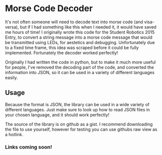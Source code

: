 # Morse Code Decoder

It's not often someone will need to decode text into morse code (and visa-versa), but if I had something like this when I needed it, it would have saved me hours of time! I originally wrote this code for the Student Robotics 2015 Entry, to convert a string message into a morse code message that would be transmitted using LEDs, for aestetics and debugging. Unfortunately due to a fixed time frame, this idea was scraped before it could be fully implemented. Fortunately the decoder worked perfectly!

Originally I had written the code in python, but to make it much more useful for people, I've removed the decoding part of the code, and converted the information into JSON, so it can be used in a variety of different languages easily.

## Usage

Because the format is JSON, the library can be used in a wide variety of different languages. Just make sure to look up how to read JSON files in your chosen language, and it should work perfectly!

The source of the library is on github as a gist. I recommend downloading the file to use yourself, however for testing you can use githubs raw view as a hotlink.

### Links coming soon!
